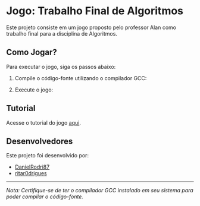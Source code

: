 # Jogo: Trabalho Final de Algoritmos

Este projeto consiste em um jogo proposto pelo professor Alan como trabalho final para a disciplina de Algoritmos.

## Como Jogar?

Para executar o jogo, siga os passos abaixo:

1. Compile o código-fonte utilizando o compilador GCC:

2. Execute o jogo:

## Tutorial

Acesse o tutorial do jogo [aqui](tutorial.gif).

## Desenvolvedores

Este projeto foi desenvolvido por:

- [DanielRodri87](https://github.com/DanielRodri87)
- [ritar0drigues](https://github.com/ritar0drigues)

---
*Nota: Certifique-se de ter o compilador GCC instalado em seu sistema para poder compilar o código-fonte.*